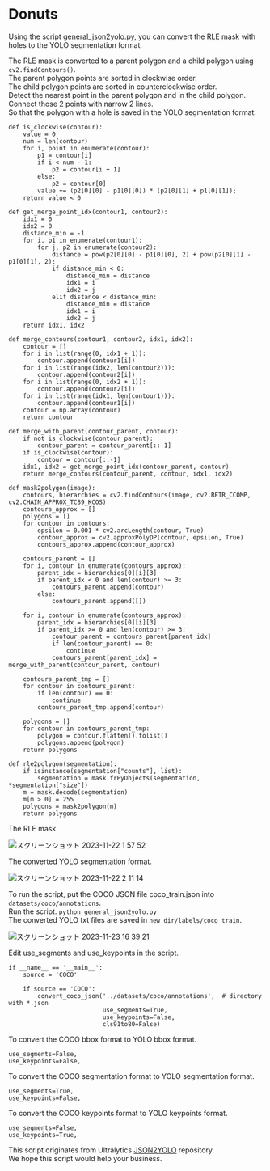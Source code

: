 # Donuts

Using the script [general_json2yolo.py](https://github.com/ryouchinsa/Rectlabel-support/blob/master/general_json2yolo.py), you can convert the RLE mask with holes to the YOLO segmentation format.

The RLE mask is converted to a parent polygon and a child polygon using `cv2.findContours()`.<br>
The parent polygon points are sorted in clockwise order. <br>
The child polygon points are sorted in counterclockwise order.<br>
Detect the nearest point in the parent polygon and in the child polygon.<br>
Connect those 2 points with narrow 2 lines.<br>
So that the polygon with a hole is saved in the YOLO segmentation format.

```
def is_clockwise(contour):
    value = 0
    num = len(contour)
    for i, point in enumerate(contour):
        p1 = contour[i]
        if i < num - 1:
            p2 = contour[i + 1]
        else:
            p2 = contour[0]
        value += (p2[0][0] - p1[0][0]) * (p2[0][1] + p1[0][1]);
    return value < 0

def get_merge_point_idx(contour1, contour2):
    idx1 = 0
    idx2 = 0
    distance_min = -1
    for i, p1 in enumerate(contour1):
        for j, p2 in enumerate(contour2):
            distance = pow(p2[0][0] - p1[0][0], 2) + pow(p2[0][1] - p1[0][1], 2);
            if distance_min < 0:
                distance_min = distance
                idx1 = i
                idx2 = j
            elif distance < distance_min:
                distance_min = distance
                idx1 = i
                idx2 = j
    return idx1, idx2

def merge_contours(contour1, contour2, idx1, idx2):
    contour = []
    for i in list(range(0, idx1 + 1)):
        contour.append(contour1[i])
    for i in list(range(idx2, len(contour2))):
        contour.append(contour2[i])
    for i in list(range(0, idx2 + 1)):
        contour.append(contour2[i])
    for i in list(range(idx1, len(contour1))):
        contour.append(contour1[i])
    contour = np.array(contour)
    return contour

def merge_with_parent(contour_parent, contour):
    if not is_clockwise(contour_parent):
        contour_parent = contour_parent[::-1]
    if is_clockwise(contour):
        contour = contour[::-1]
    idx1, idx2 = get_merge_point_idx(contour_parent, contour)
    return merge_contours(contour_parent, contour, idx1, idx2)

def mask2polygon(image):
    contours, hierarchies = cv2.findContours(image, cv2.RETR_CCOMP, cv2.CHAIN_APPROX_TC89_KCOS)
    contours_approx = []
    polygons = []
    for contour in contours:
        epsilon = 0.001 * cv2.arcLength(contour, True)
        contour_approx = cv2.approxPolyDP(contour, epsilon, True)
        contours_approx.append(contour_approx)

    contours_parent = []
    for i, contour in enumerate(contours_approx):
        parent_idx = hierarchies[0][i][3]
        if parent_idx < 0 and len(contour) >= 3:
            contours_parent.append(contour)
        else:
            contours_parent.append([])

    for i, contour in enumerate(contours_approx):
        parent_idx = hierarchies[0][i][3]
        if parent_idx >= 0 and len(contour) >= 3:
            contour_parent = contours_parent[parent_idx]
            if len(contour_parent) == 0:
                continue
            contours_parent[parent_idx] = merge_with_parent(contour_parent, contour)

    contours_parent_tmp = []
    for contour in contours_parent:
        if len(contour) == 0:
            continue
        contours_parent_tmp.append(contour)

    polygons = []
    for contour in contours_parent_tmp:
        polygon = contour.flatten().tolist()
        polygons.append(polygon)
    return polygons 

def rle2polygon(segmentation):
    if isinstance(segmentation["counts"], list):
        segmentation = mask.frPyObjects(segmentation, *segmentation["size"])
    m = mask.decode(segmentation) 
    m[m > 0] = 255
    polygons = mask2polygon(m)
    return polygons
```

The RLE mask.

![スクリーンショット 2023-11-22 1 57 52](https://github.com/ryouchinsa/Rectlabel-support/assets/1954306/df2dfad5-a13f-49c6-818a-8aba1d3ce83c)

The converted YOLO segmentation format.

![スクリーンショット 2023-11-22 2 11 14](https://github.com/ryouchinsa/Rectlabel-support/assets/1954306/cc34027a-075f-4b67-8de7-bd2dddddac59)

To run the script, put the COCO JSON file coco_train.json into `datasets/coco/annotations`.<br>
Run the script. `python general_json2yolo.py`<br>
The converted YOLO txt files are saved in `new_dir/labels/coco_train`.

![スクリーンショット 2023-11-23 16 39 21](https://github.com/ultralytics/JSON2YOLO/assets/1954306/c3d98120-66f5-4cb8-b74d-a500f0bd811d)

Edit use_segments and use_keypoints in the script.

```
if __name__ == '__main__':
    source = 'COCO'

    if source == 'COCO':
        convert_coco_json('../datasets/coco/annotations',  # directory with *.json
                          use_segments=True,
                          use_keypoints=False,
                          cls91to80=False)
```

To convert the COCO bbox format to YOLO bbox format.
```
use_segments=False,
use_keypoints=False,
```

To convert the COCO segmentation format to YOLO segmentation format.
```
use_segments=True,
use_keypoints=False,
```

To convert the COCO keypoints format to YOLO keypoints format.
```
use_segments=False,
use_keypoints=True,
```

This script originates from Ultralytics [JSON2YOLO](https://github.com/ultralytics/JSON2YOLO) repository.<br>
We hope this script would help your business.
